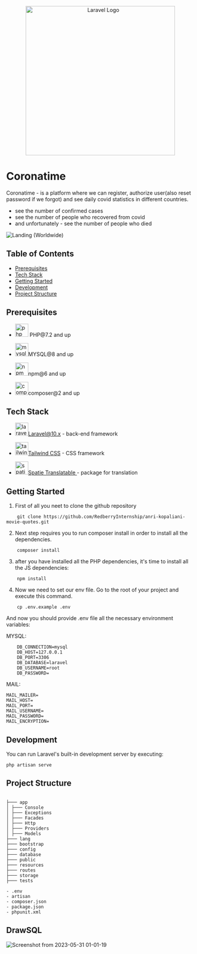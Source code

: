 <p align="center"><a href="https://laravel.com" target="_blank"><img src="https://raw.githubusercontent.com/laravel/art/master/logo-lockup/5%20SVG/2%20CMYK/1%20Full%20Color/laravel-logolockup-cmyk-red.svg" width="400" alt="Laravel Logo"></a></p>

# Coronatime

Coronatime - is a platform where we can register, authorize user(also reset password if we forgot) and see daily covid statistics in different countries.

-   see the number of confirmed cases
-   see the number of people who recovered from covid
-   and unfortunately - see the number of people who died

![Landing (Worldwide)](https://user-images.githubusercontent.com/73776304/236879091-d6792586-d83f-411d-b140-d92c44df2d5a.jpg)

## Table of Contents

-   [Prerequisites](#Prerequisites)
-   [Tech Stack](#tech-stack)
-   [Getting Started](#getting-started)
-   [Development](#development)
-   [Project Structure](#project-structure)

## Prerequisites

-   <p><img src="https://e7.pngegg.com/pngimages/906/282/png-clipart-logo-computer-icons-php-wm-logo-text-label.png" width="35" height="35" alt="php"> PHP@7.2 and up</p>
-   <p><img src="https://e7.pngegg.com/pngimages/1018/16/png-clipart-mysql-workbench-database-mysql-cluster-others-text-logo.png" width="35" height="35" alt="mysql">MYSQL@8 and up</p>
-   <p><img width="35" height="35" height src="https://somospnt.com/images/blog/cover/Que_es_npm.png" alt="npm">npm@6 and up</p>
-   <p><img width="35" height="35" src="https://upload.wikimedia.org/wikipedia/commons/2/26/Logo-composer-transparent.png?20150215175858" alt="composer">composer@2 and up</p>

## Tech Stack

-   <p><img src="https://upload.wikimedia.org/wikipedia/commons/thumb/9/9a/Laravel.svg/985px-Laravel.svg.png" width="35" alt="laravel" height="35"><a href="https://laravel.com/docs/8.x">Laravel@10.x</a> - back-end framework</p>
-   <p><img src="https://upload.wikimedia.org/wikipedia/commons/thumb/d/d5/Tailwind_CSS_Logo.svg/1024px-Tailwind_CSS_Logo.svg.png" width="35" height="35" alt="tailwind"><a href="https://tailwindcss.com/docs/installation">Tailwind CSS</a> - CSS framework</p>
-   <p><img src="https://avatars.githubusercontent.com/u/7535935?s=280&v=4" width="35" height="35" alt="spatie"><a href="https://github.com/spatie/laravel-translatable">Spatie Translatable </a> - package for translation</p>

## Getting Started

1. First of all you neet to clone the github repository

```
    git clone https://github.com/RedberryInternship/anri-kopaliani-movie-quotes.git
```

2. Next step requires you to run composer install in order to install all the dependencies.

```
    composer install
```

3. after you have installed all the PHP dependencies, it's time to install all the JS dependencies:

```
    npm install
```

4.  Now we need to set our env file. Go to the root of your project and execute this command.

```
    cp .env.example .env
```

And now you should provide .env file all the necessary environment variables:

MYSQL:

```
    DB_CONNECTION=mysql
    DB_HOST=127.0.0.1
    DB_PORT=3306
    DB_DATABASE=laravel
    DB_USERNAME=root
    DB_PASSWORD=
```

MAIL:

```
MAIL_MAILER=
MAIL_HOST=
MAIL_PORT=
MAIL_USERNAME=
MAIL_PASSWORD=
MAIL_ENCRYPTION=
```

## Development

You can run Laravel's built-in development server by executing:

```
php artisan serve
```

## Project Structure

```

├─── app
│ ├─── Console
│ ├─── Exceptions
│ ├─── Facades
│ ├─── Http
│ ├─── Providers
│ ├─── Models
├─── lang
├─── bootstrap
├─── config
├─── database
├─── public
├─── resources
├─── routes
├─── storage
├─── tests

- .env
- artisan
- composer.json
- package.json
- phpunit.xml

```

## DrawSQL

![Screenshot from 2023-05-31 01-01-19](https://github.com/RedberryInternship/anri-kopaliani-coronatime/assets/73776304/c3ed3172-14a1-4473-a994-c06e546df9c4)
